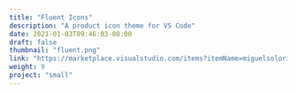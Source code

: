 ```yaml
---
title: "Fluent Icons"
description: "A product icon theme for VS Code"
date: 2021-01-03T09:46:03-08:00
draft: false
thumbnail: "fluent.png"
link: "https://marketplace.visualstudio.com/items?itemName=miguelsolorio.fluent-icons"
weight: 9
project: "small"
---
```



